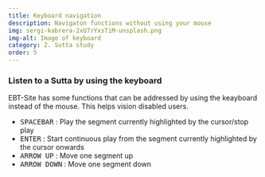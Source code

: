 ```yaml
---
title: Keyboard navigation
description: Navigaton functions without using your mouse
img: sergi-kabrera-2xU7rYxsTiM-unsplash.png
img-alt: Image of keyboard
category: 2. Sutta study
order: 5
---
```


### Listen to a Sutta by using the keyboard
EBT-Site has some functions that can be addressed by using the keayboard instead of the mouse. This helps vision disabled users.
- <kbd>SPACEBAR</kbd> : Play the segment currently highlighted by the cursor/stop play
- <kbd>ENTER</kbd> : Start continuous play from the segment currently highlighted by the cursor onwards
- <kbd>ARROW UP</kbd> : Move one segment up
- <kbd>ARROW DOWN</kbd> : Move one segment down
